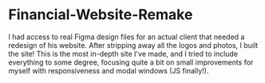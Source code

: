 # Financial-Website-Remake

I had access to real Figma design files for an actual client that needed a redesign of his website. After stripping away all the logos and photos, I built the site! This is the most in-depth site I've made, and I tried to include everything to some degree, focusing quite a bit on small improvements for myself with responsiveness and modal windows (JS finally!). 
